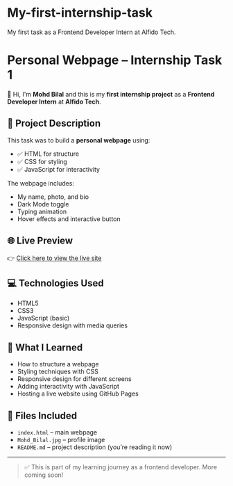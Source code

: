 # My-first-internship-task
My first task as a Frontend Developer Intern at Alfido Tech.

# Personal Webpage – Internship Task 1

👋 Hi, I'm **Mohd Bilal** and this is my **first internship project** as a **Frontend Developer Intern** at **Alfido Tech**.

## 📝 Project Description

This task was to build a **personal webpage** using:

* ✅ HTML for structure
* ✅ CSS for styling
* ✅ JavaScript for interactivity

The webpage includes:

* My name, photo, and bio
* Dark Mode toggle
* Typing animation
* Hover effects and interactive button

## 🌐 Live Preview

👉 [Click here to view the live site](https://mohdbilal4140.github.io/My-first-internship-task/)

## 💻 Technologies Used

* HTML5
* CSS3
* JavaScript (basic)
* Responsive design with media queries

## 🚀 What I Learned

* How to structure a webpage
* Styling techniques with CSS
* Responsive design for different screens
* Adding interactivity with JavaScript
* Hosting a live website using GitHub Pages

## 📁 Files Included

* `index.html` – main webpage
* `Mohd_Bilal.jpg` – profile image
* `README.md` – project description (you’re reading it now)

---

> ✅ This is part of my learning journey as a frontend developer. More coming soon!
